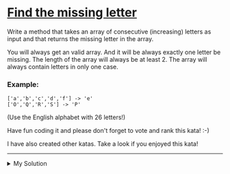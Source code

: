 # [Find the missing letter](https://www.codewars.com/kata/5839edaa6754d6fec10000a2)

Write a method that takes an array of consecutive (increasing) letters as input and that returns the missing letter in
the array.

You will always get an valid array. And it will be always exactly one letter be missing. The length of the array will
always be at least 2.
The array will always contain letters in only one case.

### Example:

```
['a','b','c','d','f'] -> 'e'
['O','Q','R','S'] -> 'P'
```

(Use the English alphabet with 26 letters!)

Have fun coding it and please don't forget to vote and rank this kata! :-)

I have also created other katas. Take a look if you enjoyed this kata!

---

<details><summary>My Solution</summary>

```js
function findMissingLetter(array) {
  // Get the character code of the first element in the array
  const startCharCode = array[0].charCodeAt(0)

  // Loop through character codes from the startCharCode to the character code of the last element in the array
  for (let i = startCharCode; i < array[array.length - 1].charCodeAt(0); i++) {
    // Convert the current character code to its corresponding character and compare it with the array element
    if (String.fromCharCode(i) !== array[i - startCharCode]) {
      // If they don't match, return the missing character
      return String.fromCharCode(i)
    }
  }
}
```

</details>
